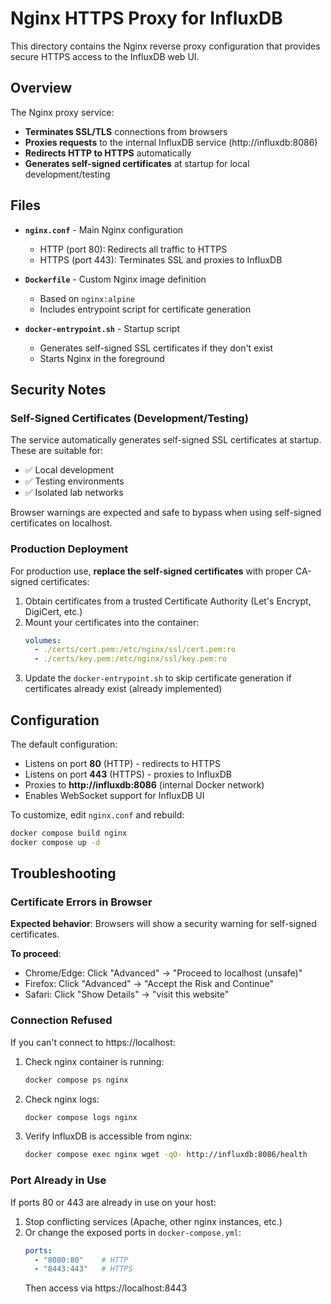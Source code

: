 # Nginx HTTPS Proxy for InfluxDB

This directory contains the Nginx reverse proxy configuration that provides secure HTTPS access to the InfluxDB web UI.

## Overview

The Nginx proxy service:
- **Terminates SSL/TLS** connections from browsers
- **Proxies requests** to the internal InfluxDB service (http://influxdb:8086)
- **Redirects HTTP to HTTPS** automatically
- **Generates self-signed certificates** at startup for local development/testing

## Files

- **`nginx.conf`** - Main Nginx configuration
  - HTTP (port 80): Redirects all traffic to HTTPS
  - HTTPS (port 443): Terminates SSL and proxies to InfluxDB
  
- **`Dockerfile`** - Custom Nginx image definition
  - Based on `nginx:alpine`
  - Includes entrypoint script for certificate generation
  
- **`docker-entrypoint.sh`** - Startup script
  - Generates self-signed SSL certificates if they don't exist
  - Starts Nginx in the foreground

## Security Notes

### Self-Signed Certificates (Development/Testing)

The service automatically generates self-signed SSL certificates at startup. These are suitable for:
- ✅ Local development
- ✅ Testing environments
- ✅ Isolated lab networks

Browser warnings are expected and safe to bypass when using self-signed certificates on localhost.

### Production Deployment

For production use, **replace the self-signed certificates** with proper CA-signed certificates:

1. Obtain certificates from a trusted Certificate Authority (Let's Encrypt, DigiCert, etc.)
2. Mount your certificates into the container:
   ```yaml
   volumes:
     - ./certs/cert.pem:/etc/nginx/ssl/cert.pem:ro
     - ./certs/key.pem:/etc/nginx/ssl/key.pem:ro
   ```
3. Update the `docker-entrypoint.sh` to skip certificate generation if certificates already exist (already implemented)

## Configuration

The default configuration:
- Listens on port **80** (HTTP) - redirects to HTTPS
- Listens on port **443** (HTTPS) - proxies to InfluxDB
- Proxies to **http://influxdb:8086** (internal Docker network)
- Enables WebSocket support for InfluxDB UI

To customize, edit `nginx.conf` and rebuild:
```bash
docker compose build nginx
docker compose up -d
```

## Troubleshooting

### Certificate Errors in Browser

**Expected behavior**: Browsers will show a security warning for self-signed certificates.

**To proceed**:
- Chrome/Edge: Click "Advanced" → "Proceed to localhost (unsafe)"
- Firefox: Click "Advanced" → "Accept the Risk and Continue"
- Safari: Click "Show Details" → "visit this website"

### Connection Refused

If you can't connect to https://localhost:

1. Check nginx container is running:
   ```bash
   docker compose ps nginx
   ```

2. Check nginx logs:
   ```bash
   docker compose logs nginx
   ```

3. Verify InfluxDB is accessible from nginx:
   ```bash
   docker compose exec nginx wget -qO- http://influxdb:8086/health
   ```

### Port Already in Use

If ports 80 or 443 are already in use on your host:

1. Stop conflicting services (Apache, other nginx instances, etc.)
2. Or change the exposed ports in `docker-compose.yml`:
   ```yaml
   ports:
     - "8080:80"    # HTTP
     - "8443:443"   # HTTPS
   ```
   Then access via https://localhost:8443
